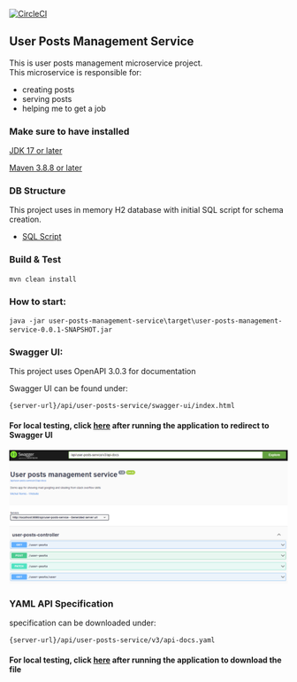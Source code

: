 [![CircleCI](https://dl.circleci.com/status-badge/img/gh/m-remis/user-posts-management-service/tree/main.svg?style=svg&circle-token=be10159a23b14433d8f05f28bd11d770041576dd)](https://dl.circleci.com/status-badge/redirect/gh/m-remis/user-posts-management-service/tree/main)

## User Posts Management Service

This is user posts management microservice project.  
This microservice is responsible for:
* creating posts
* serving posts
* helping me to get a job

### Make sure to have installed

[JDK 17 or later](https://adoptium.net)

[Maven 3.8.8 or later](https://maven.apache.org/download.cgi)


### DB Structure
This project uses in memory H2 database with initial SQL script for schema creation.
* [SQL Script](src/main/resources/schema.sql)

### Build & Test
```
mvn clean install
```

### How to start:
```
java -jar user-posts-management-service\target\user-posts-management-service-0.0.1-SNAPSHOT.jar
```

### Swagger UI: 

This project uses OpenAPI 3.0.3 for documentation

Swagger UI can be found under:

```
{server-url}/api/user-posts-service/swagger-ui/index.html
```
#### For local testing, click [here](http://localhost:8080/api/user-posts-service/swagger-ui/index.html) after running the application to redirect to Swagger UI

![swagger](docs/img.png)

### YAML API Specification

specification can be downloaded under: 
```
{server-url}/api/user-posts-service/v3/api-docs.yaml
```
#### For local testing, click [here](http://localhost:8080/api/user-posts-service/v3/api-docs.yaml) after running the application to download the file